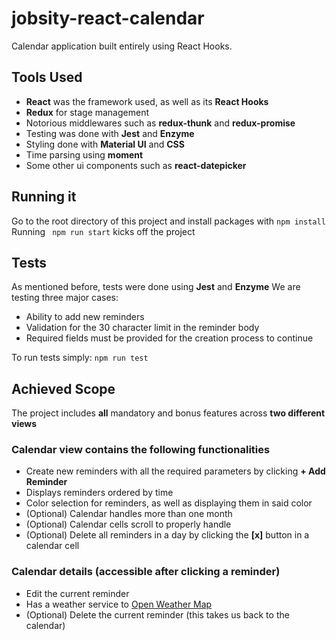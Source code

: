 # jobsity-react-calendar

Calendar application built entirely using React Hooks.

## Tools Used
- **React** was the framework used, as well as its **React Hooks**
- **Redux** for stage management
- Notorious middlewares such as **redux-thunk** and **redux-promise**
- Testing was done with **Jest** and **Enzyme**
- Styling done with **Material UI** and **CSS**
- Time parsing using **moment**
- Some other ui components such as **react-datepicker**

## Running it
Go to the root directory of this project and install packages with ```npm install```
Running  ``` npm run start``` kicks off the project

## Tests
As mentioned before, tests were done using **Jest** and **Enzyme**
We are testing three major cases:
- Ability to add new reminders
- Validation for the 30 character limit in the reminder body
- Required fields must be provided for the creation process to continue

To run tests simply:   ```npm run test``` 

## Achieved Scope
The project includes **all** mandatory and bonus features across **two different views**

### Calendar view contains the following functionalities
-	Create new reminders with all the required parameters by clicking **+ Add Reminder**
-	Displays reminders ordered by time
-	Color selection for reminders, as well as displaying them in said color
-	(Optional) Calendar handles more than one month
-	(Optional) Calendar cells scroll to properly handle  
-	(Optional) Delete all reminders in a day by clicking the **[x]** button in a calendar cell

### Calendar details (accessible after clicking a reminder)
-	Edit the current reminder
-	Has a weather service to [Open Weather Map](https://openweathermap.org/forecast16)
-  (Optional) Delete the current reminder (this takes us back to the calendar)